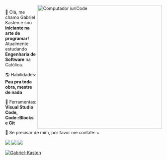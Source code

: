 <img src="https://raw.githubusercontent.com/MicaelliMedeiros/micaellimedeiros/master/image/computer-illustration.png" min-width="400px" max-width="400px" width="400px" align="right" alt="Computador iuriCode">

<p align="left"> 
  🐼 Olá, me chamo Gabriel Kasten e sou <strong> iniciante na arte de programar! </strong><br>
     Atualmente estudando <strong>Engenharia de Software</strong> na Católica.
</p>

<p align="left">
 🌎 Habilidades: <strong>Pau pra toda obra, mestre de nada</strong>
</p>

<p align="left">
  💼 Ferramentas: <strong>Visual Studio Code, Code::Blocks e Git</strong>
</p>

<p align="left">
  💌 Se precisar de mim, por favor me contate: ⤵️
</p>

<p align="left">
<a href="mailto:gabrieldegkasten@gmail.com?" alt="Gmail">
  <img src="https://img.shields.io/badge/-Gmail-FF0000?style=flat-square&labelColor=FF0000&logo=gmail&logoColor=white&link=mailto:gabrieldegkasten@gmail.com?" /></a>
  
  <a href="https://www.linkedin.com/in/gabriel-kasten/" alt="Linkedin">
  <img src="https://img.shields.io/badge/-Linkedin-0e76a8?style=flat-square&logo=Linkedin&logoColor=white&link=https://www.linkedin.com/in/gabriel-kasten/" /></a>

  <a href="https://api.whatsapp.com/send?phone=5547988318486" alt="WhatsApp">
  <img src="https://img.shields.io/badge/-WhatsApp-25d366?style=flat-square&labelColor=25d366&logo=whatsapp&logoColor=white&link=https://api.whatsapp.com/send?phone=5547988318486"/>
  </a>

[![Gabriel-Kasten](https://github-readme-stats.vercel.app/api/top-langs/?username=Gabriel-Kasten&hide=html&layout=compact&theme=tokyonight)](https://github.com/Gabriel-Kasten/)
